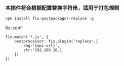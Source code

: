 ### 本插件将会根据配置替换字符串，适用于打包规则

```
npm install fis-postpackager-replace -g
```
fis-conf
```
fis.match('*.js', {
    postprocessor: fis.plugin('replace',{
        reg:'{api-url}',
        str:'192.168.10.1'
    })
})
```
